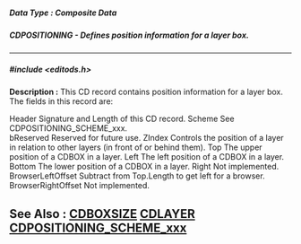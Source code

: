 ##### Data Type : Composite Data
##### CDPOSITIONING - Defines position information for a layer box. 
---
##### #include <editods.h>
**Description :**
This CD record contains position information for a layer box. The fields in 
this record are:

Header   Signature and Length of this CD record.
Scheme  See CDPOSITIONING_SCHEME_xxx.  
bReserved  Reserved for future use.
ZIndex   Controls the position of a layer in relation to other layers (in front 
of or behind them).
Top   The upper position of a CDBOX in a layer.
Left   The left position of a CDBOX in a layer.
Bottom   The lower position of a CDBOX in a layer.
Right   Not implemented.
	BrowserLeftOffset   Subtract from Top.Length to get left for a browser.
	BrowserRightOffset Not implemented.

**See Also :**
[CDBOXSIZE](D:/md_files/CDBOXSIZE.md)
[CDLAYER](D:/md_files/CDLAYER.md)
[CDPOSITIONING_SCHEME_xxx](D:/md_files/CDPOSITIONING_SCHEME_xxx.md)
---
